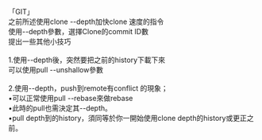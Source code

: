 「GIT」<BR>
之前所述使用clone --depth加快clone 速度的指令<BR>
使用--depth參數，選擇Clone的commit ID數<BR>
提出一些其他小技巧<BR>
<BR>
1.使用--depth後，突然要把之前的history下載下來<BR>
可以使用pull --unshallow參數<BR>
<BR>
2.使用--depth，push到remote有conflict 的現象；<BR>
•可以正常使用pull --rebase來做rebase<BR>
•此時的pull也需決定其--depth。<BR>
•pull depth到的history，須同等於你一開始使用clone depth的history或更正之前。<BR>
